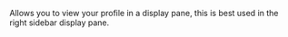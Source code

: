 Allows you to view your profile in a display pane, this is best used in the right sidebar display pane.